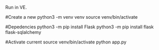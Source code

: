 Run in VE. 

#Create a new
python3 -m venv venv
source venv/bin/activate

#Depedencies
python3 -m pip install Flask
python3 -m pip install flask flask-sqlalchemy

#Activate current
source venv/bin/activate
python app.py


